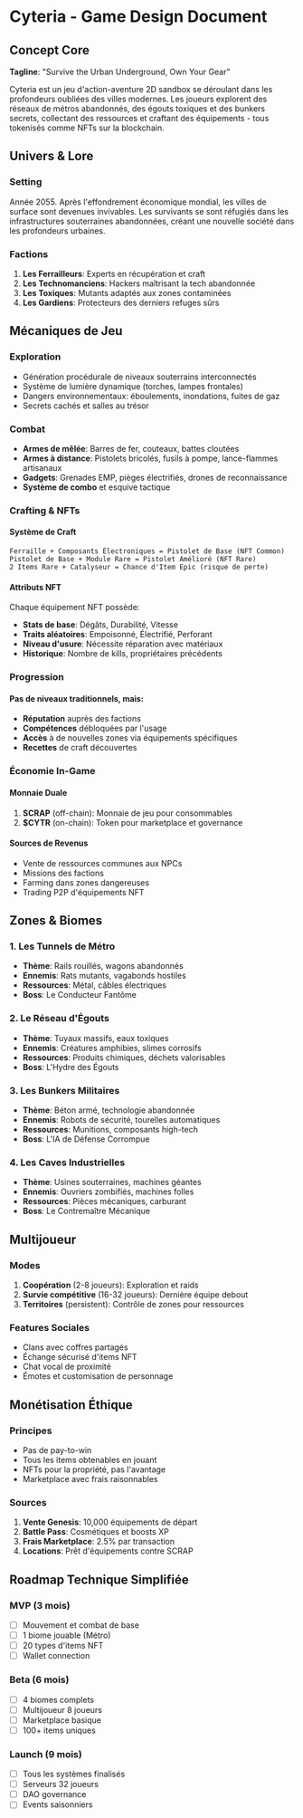 # Cyteria - Game Design Document

## Concept Core

**Tagline**: "Survive the Urban Underground, Own Your Gear"

Cyteria est un jeu d'action-aventure 2D sandbox se déroulant dans les profondeurs oubliées des villes modernes. Les joueurs explorent des réseaux de métros abandonnés, des égouts toxiques et des bunkers secrets, collectant des ressources et craftant des équipements - tous tokenisés comme NFTs sur la blockchain.

## Univers & Lore

### Setting
Année 2055. Après l'effondrement économique mondial, les villes de surface sont devenues invivables. Les survivants se sont réfugiés dans les infrastructures souterraines abandonnées, créant une nouvelle société dans les profondeurs urbaines.

### Factions
1. **Les Ferrailleurs**: Experts en récupération et craft
2. **Les Technomanciens**: Hackers maîtrisant la tech abandonnée  
3. **Les Toxiques**: Mutants adaptés aux zones contaminées
4. **Les Gardiens**: Protecteurs des derniers refuges sûrs

## Mécaniques de Jeu

### Exploration
- Génération procédurale de niveaux souterrains interconnectés
- Système de lumière dynamique (torches, lampes frontales)
- Dangers environnementaux: éboulements, inondations, fuites de gaz
- Secrets cachés et salles au trésor

### Combat
- **Armes de mêlée**: Barres de fer, couteaux, battes cloutées
- **Armes à distance**: Pistolets bricolés, fusils à pompe, lance-flammes artisanaux
- **Gadgets**: Grenades EMP, pièges électrifiés, drones de reconnaissance
- **Système de combo** et esquive tactique

### Crafting & NFTs

#### Système de Craft
```
Ferraille + Composants Électroniques = Pistolet de Base (NFT Common)
Pistolet de Base + Module Rare = Pistolet Amélioré (NFT Rare)
2 Items Rare + Catalyseur = Chance d'Item Epic (risque de perte)
```

#### Attributs NFT
Chaque équipement NFT possède:
- **Stats de base**: Dégâts, Durabilité, Vitesse
- **Traits aléatoires**: Empoisonné, Électrifié, Perforant
- **Niveau d'usure**: Nécessite réparation avec matériaux
- **Historique**: Nombre de kills, propriétaires précédents

### Progression

#### Pas de niveaux traditionnels, mais:
- **Réputation** auprès des factions
- **Compétences** débloquées par l'usage
- **Accès** à de nouvelles zones via équipements spécifiques
- **Recettes** de craft découvertes

### Économie In-Game

#### Monnaie Duale
1. **SCRAP** (off-chain): Monnaie de jeu pour consommables
2. **$CYTR** (on-chain): Token pour marketplace et governance

#### Sources de Revenus
- Vente de ressources communes aux NPCs
- Missions des factions
- Farming dans zones dangereuses
- Trading P2P d'équipements NFT

## Zones & Biomes

### 1. Les Tunnels de Métro
- **Thème**: Rails rouillés, wagons abandonnés
- **Ennemis**: Rats mutants, vagabonds hostiles
- **Ressources**: Métal, câbles électriques
- **Boss**: Le Conducteur Fantôme

### 2. Le Réseau d'Égouts
- **Thème**: Tuyaux massifs, eaux toxiques
- **Ennemis**: Créatures amphibies, slimes corrosifs
- **Ressources**: Produits chimiques, déchets valorisables
- **Boss**: L'Hydre des Égouts

### 3. Les Bunkers Militaires
- **Thème**: Béton armé, technologie abandonnée
- **Ennemis**: Robots de sécurité, tourelles automatiques
- **Ressources**: Munitions, composants high-tech
- **Boss**: L'IA de Défense Corrompue

### 4. Les Caves Industrielles
- **Thème**: Usines souterraines, machines géantes
- **Ennemis**: Ouvriers zombifiés, machines folles
- **Ressources**: Pièces mécaniques, carburant
- **Boss**: Le Contremaître Mécanique

## Multijoueur

### Modes
1. **Coopération** (2-8 joueurs): Exploration et raids
2. **Survie compétitive** (16-32 joueurs): Dernière équipe debout
3. **Territoires** (persistent): Contrôle de zones pour ressources

### Features Sociales
- Clans avec coffres partagés
- Échange sécurisé d'items NFT
- Chat vocal de proximité
- Émotes et customisation de personnage

## Monétisation Éthique

### Principes
- Pas de pay-to-win
- Tous les items obtenables en jouant
- NFTs pour la propriété, pas l'avantage
- Marketplace avec frais raisonnables

### Sources
1. **Vente Genesis**: 10,000 équipements de départ
2. **Battle Pass**: Cosmétiques et boosts XP
3. **Frais Marketplace**: 2.5% par transaction
4. **Locations**: Prêt d'équipements contre SCRAP

## Roadmap Technique Simplifiée

### MVP (3 mois)
- [ ] Mouvement et combat de base
- [ ] 1 biome jouable (Métro)
- [ ] 20 types d'items NFT
- [ ] Wallet connection

### Beta (6 mois)
- [ ] 4 biomes complets
- [ ] Multijoueur 8 joueurs
- [ ] Marketplace basique
- [ ] 100+ items uniques

### Launch (9 mois)
- [ ] Tous les systèmes finalisés
- [ ] Serveurs 32 joueurs
- [ ] DAO governance
- [ ] Events saisonniers
